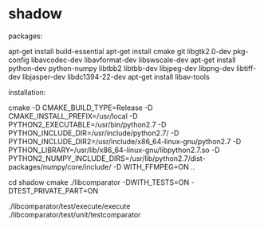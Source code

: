 # shadow
packages:

apt-get install build-essential
apt-get install cmake git libgtk2.0-dev pkg-config libavcodec-dev libavformat-dev libswscale-dev
apt-get install python-dev python-numpy libtbb2 libtbb-dev libjpeg-dev libpng-dev libtiff-dev libjasper-dev libdc1394-22-dev
apt-get install libav-tools

installation:

cmake -D CMAKE_BUILD_TYPE=Release -D CMAKE_INSTALL_PREFIX=/usr/local -D PYTHON2_EXECUTABLE=/usr/bin/python2.7 -D PYTHON_INCLUDE_DIR=/usr/include/python2.7/ -D PYTHON_INCLUDE_DIR2=/usr/include/x86_64-linux-gnu/python2.7 -D PYTHON_LIBRARY=/usr/lib/x86_64-linux-gnu/libpython2.7.so -D PYTHON2_NUMPY_INCLUDE_DIRS=/usr/lib/python2.7/dist-packages/numpy/core/include/ -D WITH_FFMPEG=ON ..

cd shadow
cmake ./libcomparator -DWITH_TESTS=ON -DTEST_PRIVATE_PART=ON

./libcomparator/test/execute/execute 
./libcomparator/test/unit/testcomparator

